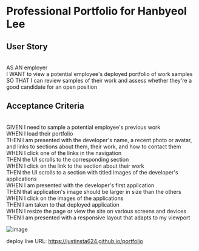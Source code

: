 # Professional Portfolio for Hanbyeol Lee

## User Story
</br> AS AN employer
</br> I WANT to view a potential employee's deployed portfolio of work samples
</br> SO THAT I can review samples of their work and assess whether they're a good candidate for an open position

## Acceptance Criteria
</br> GIVEN I need to sample a potential employee's previous work
</br> WHEN I load their portfolio
</br> THEN I am presented with the developer's name, a recent photo or avatar, and links to sections about them, their work, and how to contact them
</br> WHEN I click one of the links in the navigation
</br> THEN the UI scrolls to the corresponding section
</br> WHEN I click on the link to the section about their work
</br> THEN the UI scrolls to a section with titled images of the developer's applications
</br> WHEN I am presented with the developer's first application
</br> THEN that application's image should be larger in size than the others
</br> WHEN I click on the images of the applications
</br> THEN I am taken to that deployed application
</br> WHEN I resize the page or view the site on various screens and devices
</br> THEN I am presented with a responsive layout that adapts to my viewport

![image](https://github.com/justinsta624/Challenge-two/assets/143357899/e9ba38dc-6308-46bc-9937-0434f530dbca)

deploy live URL: https://justinsta624.github.io/portfolio
